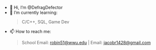- 👋 Hi, I’m @DefragDefector
- 🌱 I’m currently learning:
   >C/C++,
   >SQL,
   >Game Dev
- 📫 How to reach me:
   > School Email: robin51@wwu.edu |
   > Email: jacobr1428@gmail.com

<!---
DefragDefector/DefragDefector is a ✨ special ✨ repository because its `README.md` (this file) appears on your GitHub profile.
You can click the Preview link to take a look at your changes.
--->
